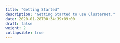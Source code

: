 ```yaml
---
title: "Getting Started"
description: "Getting Started to use Clusternet."
date: 2020-01-28T00:34:39+09:00
draft: false
weight: 2
collapsible: true
---
```

